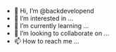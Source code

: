 - 👋 Hi, I’m @backdevelopend
- 👀 I’m interested in ...
- 🌱 I’m currently learning ...
- 💞️ I’m looking to collaborate on ...
- 📫 How to reach me ...

<!---
backdevelopend/backdevelopend is a ✨ special ✨ repository because its `README.md` (this file) appears on your GitHub profile.
You can click the Preview link to take a look at your changes.
--->
